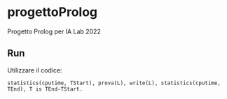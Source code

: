 # progettoProlog
Progetto Prolog per IA Lab 2022

## Run

Utilizzare il codice:
```
statistics(cputime, TStart), prova(L), write(L), statistics(cputime, TEnd), T is TEnd-TStart.
```
